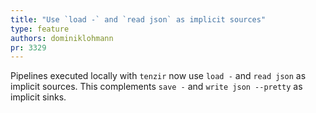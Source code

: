 ```yaml
---
title: "Use `load -` and `read json` as implicit sources"
type: feature
authors: dominiklohmann
pr: 3329
---
```


Pipelines executed locally with `tenzir` now use `load -` and `read json` as
implicit sources. This complements `save -` and `write json --pretty` as
implicit sinks.
